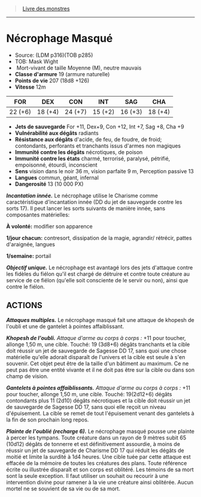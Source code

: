 ﻿> [Livre des monstres](tome_of_beasts_old.md)

---

# Nécrophage Masqué

- Source: (LDM p316)(TOB p285)
- TOB: Mask Wight
-  Mort-vivant de taille Moyenne (M), neutre mauvais
- **Classe d'armure** 19 (armure naturelle)
- **Points de vie** 207 (18d8 +126)
- **Vitesse** 12m

|FOR|DEX|CON|INT|SAG|CHA|
|---|---|---|---|---|---|
|22 (+6)|18 (+4)|24 (+7)|15 (+2)|16 (+3)|18 (+4)|

- **Jets de sauvegarde** For +11, Dex+9, Con +12, Int +7, Sag +8, Cha +9
- **Vulnérabilité aux dégâts** radiants
- **Résistance aux dégâts** d'acide, de feu, de foudre, de froid; contondants, perforants et tranchants issus d'armes non magiques
- **Immunité contre les dégâts** nécrotiques, de poison
- **Immunité contre les états** charmé, terrorisé, paralysé, pétrifié, empoisonné, étourdi, inconscient
- **Sens** vision dans le noir 36 m, vision parfaite 9 m, Perception passive 13
- **Langues** commun, géant, infernal
- **Dangerosité** 13 (10 000 PX)

**_Incantation innée._** Le nécrophage utilise le Charisme comme caractéristique d'incantation innée (DD du jet de sauvegarde contre les sorts 17). Il peut lancer les sorts suivants de manière innée, sans composantes matérielles:

**À volonté:** modifier son apparence

**1/jour chacun:** contresort, dissipation de la magie, agrandir/ rétrécir, pattes d'araignée, langues

**1/semaine:** portail

**_Objectif unique._** Le nécrophage est avantagé lors des jets d'attaque contre les fidèles du fiélon qu'il est chargé de détruire et contre toute créature au service de ce fiélon (qu'elle soit consciente de le servir ou non), ainsi que contre le fiélon.

## ACTIONS

**_Attaques multiples._** Le nécrophage masqué fait une attaque de khopesh de l'oubli et une de gantelet à pointes affaiblissant.

**_Khopesh de l'oubli._** _Attaque d'arme au corps à corps :_ +11 pour toucher, allonge 1,50 m, une cible. Touché: 19 (3d8+6) dégâts tranchants et la cible doit réussir un jet de sauvegarde de Sagesse DD 17, sans quoi une chose matérielle qu'elle adorait disparaît de l'univers et la cible est seule à s'en souvenir. Cet objet peut être de la taille d'un bâtiment au maximum. Ce ne peut pas être une entité vivante et il ne doit pas être sur la cible ou dans son champ de vision.

**_Gantelets à pointes affaiblissants._** _Attaque d'arme au corps à corps :_ +11 pour toucher, allonge 1,50 m, une cible. Touché:
19(2d12+6) dégâts contondants plus 11 (2d10) dégâts nécrotiques et la cible doit réussir un jet de sauvegarde de Sagesse DD 17, sans quoi elle reçoit un niveau d'épuisement. La cible se remet de tout l'épuisement venant des gantelets à la fin de son prochain long repos.

**_Plainte de l'oublié (recharge 6)._** Le nécrophage masqué pousse une plainte à percer les tympans. Toute créature dans un rayon de 9 mètres subit 65 (10d12) dégâts de tonnerre et est définitivement assourdie, à moins de réussir un jet de sauvegarde de Charisme DD 17 qui réduit les dégâts de moitié et limite la surdité à 1d4 heures. Une cible tuée par cette attaque est effacée de la mémoire de toutes les créatures des plans. Toute référence écrite ou illustrée disparaît et son corps est oblitéré. Les témoins de sa mort sont la seule exception. Il faut utiliser un souhait ou recourir à une intervention divine pour ramener à la vie une créature ainsi oblitérée. Aucun mortel ne se souvient de sa vie ou de sa mort.

